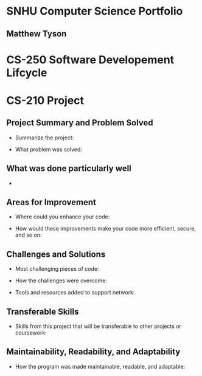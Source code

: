 # SNHU Computer Science Portfolio
## Matthew Tyson

# CS-250 Software Developement Lifcycle

# CS-210 Project

## Project Summary and Problem Solved

- Summarize the project: 


- What problem was solved: 


## What was done particularly well

- 

## Areas for Improvement

- Where could you enhance your code:
  

- How would these improvements make your code more efficient, secure, and so on:
  

## Challenges and Solutions

- Most challenging pieces of code:
  

- How the challenges were overcome:
  

- Tools and resources added to support network:
  

## Transferable Skills

- Skills from this project that will be transferable to other projects or coursework:
  

## Maintainability, Readability, and Adaptability

- How the program was made maintainable, readable, and adaptable:
  
